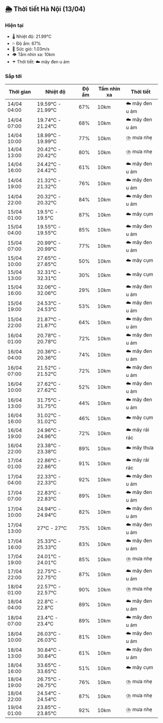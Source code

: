 ## 🌦️ Thời tiết Hà Nội (13/04)

### Hiện tại

- 🌡️ Nhiệt độ: 21.99℃
- 💦 Độ ẩm: 67%
- 💨 Sức gió: 1.03m/s
- 👁️ Tầm nhìn xa: 10km
- ☂️ Thời tiết: ☁️ mây đen u ám

### Sắp tới

| Thời gian | Nhiệt độ | Độ ẩm | Tầm nhìn xa | Thời tiết |
| --- | --- | --- | --- | --- |
| 14/04 04:00 | 19.59℃ - 21.99℃ | 67% | 10km | ☁️ mây đen u ám |
| 14/04 07:00 | 19.74℃ - 21.24℃ | 68% | 10km | ☁️ mây đen u ám |
| 14/04 10:00 | 18.99℃ - 19.99℃ | 77% | 10km | ⛈️ mưa nhẹ |
| 14/04 13:00 | 20.42℃ - 20.42℃ | 80% | 10km | ⛈️ mưa nhẹ |
| 14/04 16:00 | 24.42℃ - 24.42℃ | 61% | 10km | ☁️ mây đen u ám |
| 14/04 19:00 | 21.32℃ - 21.32℃ | 76% | 10km | ☁️ mây đen u ám |
| 14/04 22:00 | 20.32℃ - 20.32℃ | 84% | 10km | ☁️ mây đen u ám |
| 15/04 01:00 | 19.5℃ - 19.5℃ | 87% | 10km | ☁️ mây cụm |
| 15/04 04:00 | 19.55℃ - 19.55℃ | 85% | 10km | ☁️ mây đen u ám |
| 15/04 07:00 | 20.99℃ - 20.99℃ | 77% | 10km | ☁️ mây đen u ám |
| 15/04 10:00 | 27.65℃ - 27.65℃ | 50% | 10km | ☁️ mây cụm |
| 15/04 13:00 | 32.31℃ - 32.31℃ | 30% | 10km | ☁️ mây cụm |
| 15/04 16:00 | 32.06℃ - 32.06℃ | 29% | 10km | ☁️ mây đen u ám |
| 15/04 19:00 | 24.53℃ - 24.53℃ | 53% | 10km | ☁️ mây đen u ám |
| 15/04 22:00 | 21.87℃ - 21.87℃ | 64% | 10km | ☁️ mây đen u ám |
| 16/04 01:00 | 20.78℃ - 20.78℃ | 72% | 10km | ☁️ mây đen u ám |
| 16/04 04:00 | 20.36℃ - 20.36℃ | 74% | 10km | ☁️ mây đen u ám |
| 16/04 07:00 | 21.52℃ - 21.52℃ | 72% | 10km | ☁️ mây đen u ám |
| 16/04 10:00 | 27.62℃ - 27.62℃ | 52% | 10km | ☁️ mây đen u ám |
| 16/04 13:00 | 31.75℃ - 31.75℃ | 44% | 10km | ☁️ mây đen u ám |
| 16/04 16:00 | 31.02℃ - 31.02℃ | 46% | 10km | ☁️ mây cụm |
| 16/04 19:00 | 24.96℃ - 24.96℃ | 72% | 10km | ☁️ mây rải rác |
| 16/04 22:00 | 23.38℃ - 23.38℃ | 89% | 10km | ☁️ mây thưa |
| 17/04 01:00 | 22.86℃ - 22.86℃ | 91% | 10km | ☁️ mây rải rác |
| 17/04 04:00 | 22.33℃ - 22.33℃ | 92% | 10km | ☁️ mây đen u ám |
| 17/04 07:00 | 22.83℃ - 22.83℃ | 89% | 10km | ☁️ mây đen u ám |
| 17/04 10:00 | 24.94℃ - 24.94℃ | 82% | 10km | ☁️ mây đen u ám |
| 17/04 13:00 | 27℃ - 27℃ | 75% | 10km | ☁️ mây đen u ám |
| 17/04 16:00 | 25.33℃ - 25.33℃ | 83% | 10km | ☁️ mây đen u ám |
| 17/04 19:00 | 24.01℃ - 24.01℃ | 85% | 10km | ⛈️ mưa nhẹ |
| 17/04 22:00 | 22.75℃ - 22.75℃ | 87% | 10km | ☁️ mây đen u ám |
| 18/04 01:00 | 22.57℃ - 22.57℃ | 90% | 10km | ⛈️ mưa nhẹ |
| 18/04 04:00 | 22.8℃ - 22.8℃ | 89% | 10km | ☁️ mây đen u ám |
| 18/04 07:00 | 23.4℃ - 23.4℃ | 89% | 10km | ☁️ mây đen u ám |
| 18/04 10:00 | 26.03℃ - 26.03℃ | 81% | 10km | ☁️ mây đen u ám |
| 18/04 13:00 | 30.84℃ - 30.84℃ | 61% | 10km | ☁️ mây đen u ám |
| 18/04 16:00 | 33.65℃ - 33.65℃ | 51% | 10km | ☁️ mây cụm |
| 18/04 19:00 | 26.75℃ - 26.75℃ | 76% | 10km | ⛈️ mưa nhẹ |
| 18/04 22:00 | 24.54℃ - 24.54℃ | 87% | 10km | ⛈️ mưa nhẹ |
| 19/04 01:00 | 23.85℃ - 23.85℃ | 92% | 10km | ⛈️ mưa nhẹ |
